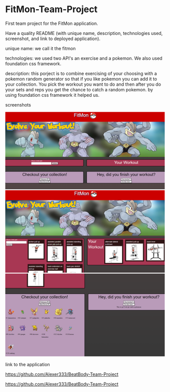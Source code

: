 # FitMon-Team-Project

First team project for the FitMon application.

Have a quality README (with unique name, description, technologies used, screenshot, and link to deployed application).

unique name: we call it the fitmon

technologies: we used two API's an exercise and a pokemon. We also used foundation css framework.

description: this porject is to combine exercising of your choosing with a pokemon random generator so that if you like pokemon you can add it to your collection. You pick the workout you want to do and then after you do your sets and reps you get the chance to catch a random pokemon. by using foundation css framework it helped us.

screenshots

<img alt="screenshot" src="./images/Screenshot 2024-04-19 101830.png">
<img alt="screenshot" src="./images/Screenshot 2024-04-19 101913.png">
<img alt="screenshot" src="./images/Screenshot 2024-04-19 101950.png">

link to the application

https://github.com/Alexer333/BeatBody-Team-Project

https://github.com/Alexer333/BeatBody-Team-Project
